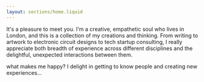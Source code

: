 ```yaml
---
layout: sections/home.liquid
---
```


It's a pleasure to meet you. I'm a creative, empathetic soul who lives in London, and this is a collection of my creations and thinking. From writing to artwork to electronic circuit designs to tech startup consulting, I really appreciate both breadth of experience across different disciplines and the delightful, unexpected interactions between them.

what makes me happy? I delight in getting to know people and creating new experiences...

